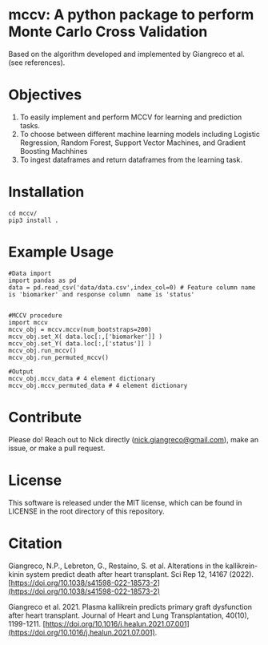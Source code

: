 # mccv: A python package to perform Monte Carlo Cross Validation

Based on the algorithm developed and implemented by Giangreco et al. (see references).  

<object data="docs/imgs/MCCV Prediction scheme.pdf" type="application/pdf"></object>

# Objectives

1. To easily implement and perform MCCV for learning and prediction tasks.
2. To choose between different machine learning models including Logistic Regression, Random Forest, Support Vector Machines, and Gradient Boosting Machhines
3. To ingest dataframes and return dataframes from the learning task. 

# Installation

```
cd mccv/
pip3 install .
```

# Example Usage

```
#Data import
import pandas as pd
data = pd.read_csv('data/data.csv',index_col=0) # Feature column name is 'biomarker' and response column  name is 'status'


#MCCV procedure
import mccv
mccv_obj = mccv.mccv(num_bootstraps=200)
mccv_obj.set_X( data.loc[:,['biomarker']] )
mccv_obj.set_Y( data.loc[:,['status']] )
mccv_obj.run_mccv()
mccv_obj.run_permuted_mccv()

#Output
mccv_obj.mccv_data # 4 element dictionary
mccv_obj.mccv_permuted_data # 4 element dictionary

```
# Contribute

Please do! Reach out to Nick directly (nick.giangreco@gmail.com), make an issue, or make a pull request.

# License

This software is released under the MIT license, which can be found in LICENSE in the root directory of this repository.

# Citation

Giangreco, N.P., Lebreton, G., Restaino, S. et al. Alterations in the kallikrein-kinin system predict death after heart transplant. Sci Rep 12, 14167 (2022). [https://doi.org/10.1038/s41598-022-18573-2](https://doi.org/10.1038/s41598-022-18573-2)

Giangreco et al. 2021. Plasma kallikrein predicts primary graft dysfunction after heart transplant. Journal of Heart and Lung Transplantation, 40(10), 1199-1211. [https://doi.org/10.1016/j.healun.2021.07.001](https://doi.org/10.1016/j.healun.2021.07.001).


